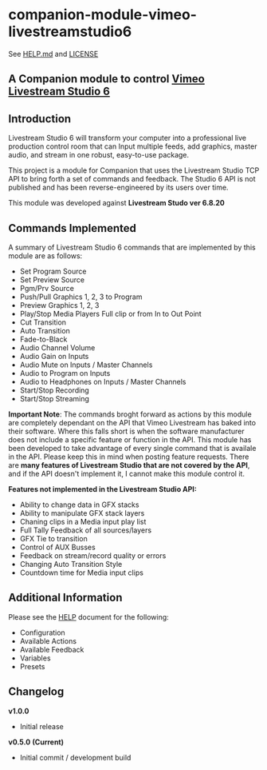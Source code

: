 # companion-module-vimeo-livestreamstudio6
See [HELP.md](./HELP.md) and [LICENSE](./LICENSE)

## A Companion module to control [Vimeo Livestream Studio 6](https://livestream.com/studio/)

## Introduction

Livestream Studio 6 will transform your computer into a professional live production control room that can Input multiple feeds, add graphics, master audio, and stream in one robust, easy-to-use package. 

This project is a module for Companion that uses the Livestream Studio TCP API to bring forth a set of commands and feedback.
The Studio 6 API is not published and has been reverse-engineered by its users over time. 

This module was developed against **Livestream Studo ver 6.8.20**

## Commands Implemented #
A summary of Livestream Studio 6 commands that are implemented by this module are as follows:

- Set Program Source
- Set Preview Source
- Pgm/Prv Source
- Push/Pull Graphics 1, 2, 3 to Program
- Preview Graphics 1, 2, 3
- Play/Stop Media Players Full clip or from In to Out Point
- Cut Transition
- Auto Transition
- Fade-to-Black
- Audio Channel Volume
- Audio Gain on Inputs
- Audio Mute on Inputs / Master Channels
- Audio to Program on Inputs
- Audio to Headphones on Inputs / Master Channels
- Start/Stop Recording
- Start/Stop Streaming

**Important Note**: The commands broght forward as actions by this module are completely dependant on the API that Vimeo Livestream has baked into their software. Where this falls short is when the software manufacturer does not include a specific feature or function in the API.  This module has been developed to take advantage of every single command that is availale in the API. Please keep this in mind when posting feature requests. There are **many features of Livestream Studio that are not covered by the API**, and if the API doesn't implement it, I cannot make this module control it. 

**Features not implemented in the Livestream Studio API:**
- Ability to change data in GFX stacks
- Ability to manipulate GFX stack layers
- Chaning clips in a Media input play list
- Full Tally Feedback of all sources/layers
- GFX Tie to transition
- Control of AUX Busses
- Feedback on stream/record quality or errors
- Changing Auto Transition Style
- Countdown time for Media input clips


## Additional Information

Please see the [HELP](/HELP.md) document for the following:

- Configuration
- Available Actions
- Available Feedback
- Variables
- Presets

## Changelog

**v1.0.0** 

- Initial release

**v0.5.0** **(Current)**

- Initial commit / development build
